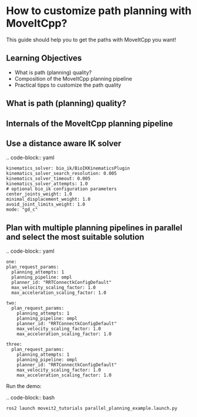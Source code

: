 How to customize path planning with MoveItCpp?
==============================================

This guide should help you to get the paths with MoveItCpp you want!

Learning Objectives
-------------------
- What is path (planning) quality?
- Composition of the MoveItCpp planning pipeline
- Practical tipps to customize the path quality

What is path (planning) quality?
--------------------------------
Internals of the MoveItCpp planning pipeline
--------------------------------------------
Use a distance aware IK solver
------------------------------

.. code-block:: yaml

    kinematics_solver: bio_ik/BioIKKinematicsPlugin
    kinematics_solver_search_resolution: 0.005
    kinematics_solver_timeout: 0.005
    kinematics_solver_attempts: 1.0
    # optional bio_ik configuration parameters
    center_joints_weight: 1.0
    minimal_displacement_weight: 1.0
    avoid_joint_limits_weight: 1.0
    mode: "gd_c"

Plan with multiple planning pipelines in parallel and select the most suitable solution
---------------------------------------------------------------------------------------

.. code-block:: yaml

    one:
    plan_request_params:
      planning_attempts: 1
      planning_pipeline: ompl
      planner_id: "RRTConnectkConfigDefault"
      max_velocity_scaling_factor: 1.0
      max_acceleration_scaling_factor: 1.0

    two:
      plan_request_params:
        planning_attempts: 1
        planning_pipeline: ompl
        planner_id: "RRTConnectkConfigDefault"
        max_velocity_scaling_factor: 1.0
        max_acceleration_scaling_factor: 1.0

    three:
      plan_request_params:
        planning_attempts: 1
        planning_pipeline: ompl
        planner_id: "RRTConnectkConfigDefault"
        max_velocity_scaling_factor: 1.0
        max_acceleration_scaling_factor: 1.0

Run the demo:

.. code-block:: bash

    ros2 launch moveit2_tutorials parallel_planning_example.launch.py
